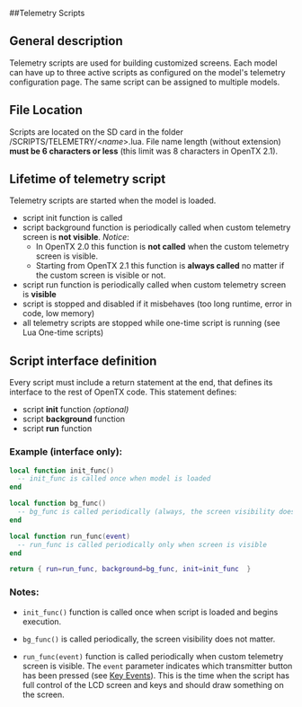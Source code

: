 ##Telemetry Scripts

## General description

Telemetry scripts are used for building customized screens. Each model can have up to three active scripts as configured on the model's telemetry configuration page. The same script can be assigned to multiple models.

## File Location

Scripts are located on the SD card in the folder /SCRIPTS/TELEMETRY/&lt;*name*&gt;.lua. File name length (without extension) **must be 6 characters or less** (this limit was 8 characters in OpenTX 2.1).

## Lifetime of telemetry script

Telemetry scripts are started when the model is loaded.

* script init function is called
* script background function is periodically called when custom telemetry screen is **not visible**. *Notice*:
  * In OpenTX 2.0 this function is **not called** when the custom telemetry screen is visible.
  * Starting from OpenTX 2.1 this function is **always called** no matter if the custom screen is visible or not.
* script run function is periodically called when custom telemetry screen is **visible**
* script is stopped and disabled if it misbehaves (too long runtime, error in code, low memory)
* all telemetry scripts are stopped while one-time script is running (see Lua One-time scripts)

## Script interface definition

Every script must include a return statement at the end, that defines its interface to the rest of OpenTX code. This statement defines:
* script **init** function *(optional)*
* script **background** function
* script **run** function

### Example (interface only):

```lua
local function init_func()
  -- init_func is called once when model is loaded
end

local function bg_func()
  -- bg_func is called periodically (always, the screen visibility does not matter)
end

local function run_func(event)
  -- run_func is called periodically only when screen is visible
end

return { run=run_func, background=bg_func, init=init_func  }
```

### Notes:

* `init_func()` function is called once when script is loaded and begins execution.

* `bg_func()` is called periodically, the screen visibility does not matter.

* `run_func(event)` function is called periodically when custom telemetry screen is visible. The `event` parameter indicates which transmitter button has been pressed (see [Key Events](key_events.md)). This is the time when the script has full control of the LCD screen and keys and should draw something on the screen.


